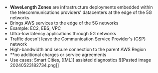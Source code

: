 - **WaveLength Zones** are infrastructure deployments embedded within the telecommunications providers' datacenters at the edge of the 5G networks
- Brings AWS services to the edge of the 5G networks
- Example: EC2, EBS, VPC
- Ultra-low latency applications through 5G networks
- Traffic doesn't leave the Communication Service Provider's (CSP) network
- High-bandwidth and secure connection to the parent AWS Region
- **no additional charges or service agreements
- Use cases: Smart Cities, [[ML]] assisted diagnostics
![[Pasted image 20240523182734.png]]
